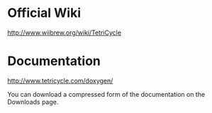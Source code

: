 # Official Wiki #

http://www.wiibrew.org/wiki/TetriCycle

# Documentation #

http://www.tetricycle.com/doxygen/

You can download a compressed form of the documentation on the Downloads page.